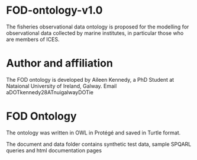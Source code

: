 # FOD-ontology-v1.0
The fisheries observational data ontology is proposed for the modelling for observational data collected by marine institutes, in particular those who are members of ICES.

# Author and affiliation
The FOD ontology is developed by Aileen Kennedy, a PhD Student at Nataional University of Ireland, Galway. Email aDOTkennedy28ATnuigalwayDOTie

# FOD Ontology
The ontology was written in OWL in Protégé and saved in Turtle format.

The document and data folder contains synthetic test data, sample SPQARL queries and html documentation pages
